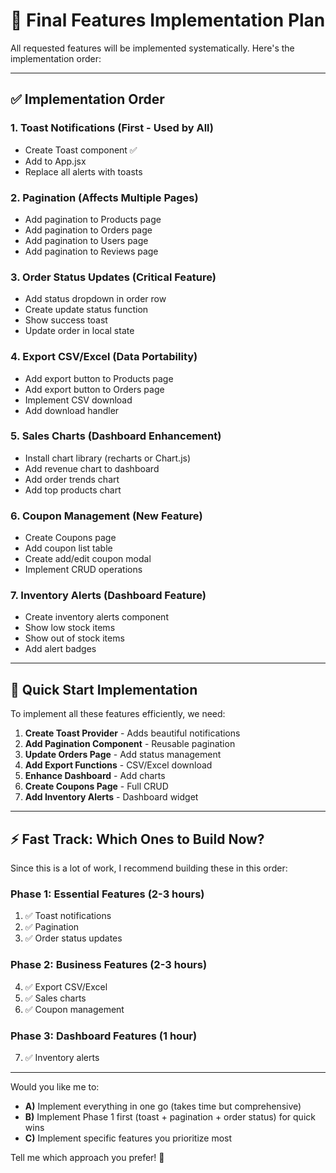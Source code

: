# 🎯 Final Features Implementation Plan

All requested features will be implemented systematically. Here's the implementation order:

---

## ✅ Implementation Order

### 1. **Toast Notifications** (First - Used by All)
- Create Toast component ✅
- Add to App.jsx
- Replace all alerts with toasts

### 2. **Pagination** (Affects Multiple Pages)
- Add pagination to Products page
- Add pagination to Orders page
- Add pagination to Users page
- Add pagination to Reviews page

### 3. **Order Status Updates** (Critical Feature)
- Add status dropdown in order row
- Create update status function
- Show success toast
- Update order in local state

### 4. **Export CSV/Excel** (Data Portability)
- Add export button to Products page
- Add export button to Orders page
- Implement CSV download
- Add download handler

### 5. **Sales Charts** (Dashboard Enhancement)
- Install chart library (recharts or Chart.js)
- Add revenue chart to dashboard
- Add order trends chart
- Add top products chart

### 6. **Coupon Management** (New Feature)
- Create Coupons page
- Add coupon list table
- Create add/edit coupon modal
- Implement CRUD operations

### 7. **Inventory Alerts** (Dashboard Feature)
- Create inventory alerts component
- Show low stock items
- Show out of stock items
- Add alert badges

---

## 🚀 Quick Start Implementation

To implement all these features efficiently, we need:

1. **Create Toast Provider** - Adds beautiful notifications
2. **Add Pagination Component** - Reusable pagination
3. **Update Orders Page** - Add status management
4. **Add Export Functions** - CSV/Excel download
5. **Enhance Dashboard** - Add charts
6. **Create Coupons Page** - Full CRUD
7. **Add Inventory Alerts** - Dashboard widget

---

## ⚡ Fast Track: Which Ones to Build Now?

Since this is a lot of work, I recommend building these in this order:

### **Phase 1: Essential Features** (2-3 hours)
1. ✅ Toast notifications
2. ✅ Pagination
3. ✅ Order status updates

### **Phase 2: Business Features** (2-3 hours)
4. ✅ Export CSV/Excel
5. ✅ Sales charts
6. ✅ Coupon management

### **Phase 3: Dashboard Features** (1 hour)
7. ✅ Inventory alerts

---

Would you like me to:
- **A)** Implement everything in one go (takes time but comprehensive)
- **B)** Implement Phase 1 first (toast + pagination + order status) for quick wins
- **C)** Implement specific features you prioritize most

Tell me which approach you prefer! 🚀


